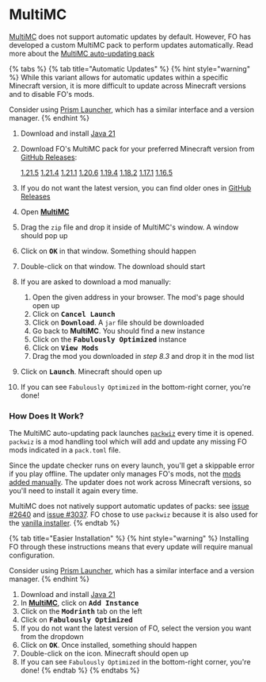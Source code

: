 # MultiMC

[MultiMC](https://multimc.org/) does not support automatic updates by default. However, FO has developed a custom MultiMC pack to perform updates automatically. Read more about the [MultiMC auto-updating pack](multimc.md#how-does-it-work)

{% tabs %}
{% tab title="Automatic Updates" %}
{% hint style="warning" %}
While this variant allows for automatic updates within a specific Minecraft version, it is more difficult to update across Minecraft versions and to disable FO's mods.

Consider using [Prism Launcher](prism-launcher.md), which has a similar interface and a version manager.
{% endhint %}

1. Download and install [Java 21](https://download.fo/java21)
2. Download FO's MultiMC pack for your preferred Minecraft version from [GitHub Releases](https://github.com/Fabulously-Optimized/fabulously-optimized/releases):

   <a class="button primary" href="https://github.com/Fabulously-Optimized/fabulously-optimized/releases/download/v6.6.0-alpha.8/Fabulously.Optimized.MC.1.21.5.auto-update.zip">1.21.5</a>
   <a class="button secondary" href="https://github.com/Fabulously-Optimized/fabulously-optimized/releases/download/v6.6.0-alpha.8/Fabulously.Optimized.MC.1.21.4.auto-update.zip">1.21.4</a>
   <a class="button secondary" href="https://github.com/Fabulously-Optimized/fabulously-optimized/releases/download/v6.6.0-alpha.8/Fabulously.Optimized.MC.1.21.1.auto-update.zip">1.21.1</a>
   <a class="button secondary" href="https://github.com/Fabulously-Optimized/fabulously-optimized/releases/download/v5.12.0-beta.11/Fabulously.Optimized.MC.1.20.6.auto-update.zip">1.20.6</a>
   <a class="button secondary" href="https://github.com/Fabulously-Optimized/fabulously-optimized/releases/download/v4.10.0/Fabulously.Optimized.MC.1.19.4.auto-update.zip">1.19.4</a>
   <a class="button secondary" href="https://github.com/Fabulously-Optimized/fabulously-optimized/releases/download/v3.12.2/Fabulously.Optimized.MC.1.18.2.auto-update.zip">1.18.2</a>
   <a class="button secondary" href="https://github.com/Fabulously-Optimized/fabulously-optimized/releases/download/v3.2.3/Fabulously.Optimized.MC.1.17.1.auto-update.zip">1.17.1</a>
   <a class="button secondary" href="https://github.com/Fabulously-Optimized/fabulously-optimized/releases/download/v3.2.3/Fabulously.Optimized.MC.1.16.5.auto-update.zip">1.16.5</a>
3. If you do not want the latest version, you can find older ones in [GitHub Releases](https://github.com/Fabulously-Optimized/fabulously-optimized/releases)
4. Open [**MultiMC**](https://multimc.org/)
5. Drag the `zip` file and drop it inside of MultiMC's window. A window should pop up
6. Click on <kbd>**OK**</kbd> in that window. Something should happen
7. Double-click on that window. The download should start
8. If you are asked to download a mod manually:
   1. Open the given address in your browser. The mod's page should open up
   2. Click on <kbd>**Cancel Launch**</kbd>
   3. Click on <kbd>**Download**</kbd>. A `jar` file should be downloaded
   4. Go back to **MultiMC**. You should find a new instance
   5. Click on the <kbd>**Fabulously Optimized**</kbd> instance
   6. Click on <kbd>**View Mods**</kbd>
   7. Drag the mod you downloaded in _step 8.3_ and drop it in the mod list
9. Click on <kbd>**Launch**</kbd>. Minecraft should open up
10. If you can see `Fabulously Optimized` in the bottom-right corner, you're done!

### How Does It Work?

The MultiMC auto-updating pack launches [`packwiz`](https://github.com/comp500/packwiz) every time it is opened. `packwiz` is a mod handling tool which will add and update any missing FO mods indicated in a `pack.toml` file.

Since the update checker runs on every launch, you'll get a skippable error if you play offline. The updater only manages FO's mods, not the [mods added manually](../add-mods/multimc.md). The updater does not work across Minecraft versions, so you'll need to install it again every time.

MultiMC does not natively support automatic updates of packs: see [issue #2640](https://github.com/MultiMC/MultiMC5/issues/2640) and [issue #3037](https://github.com/MultiMC/MultiMC5/issues/3057). FO chose to use `packwiz` because it is also used for the [vanilla installer](vanilla.md).
{% endtab %}

{% tab title="Easier Installation" %}
{% hint style="warning" %}
Installing FO through these instructions means that every update will require manual configuration.

Consider using [Prism Launcher](prism-launcher.md), which has a similar interface and a version manager.
{% endhint %}

1. Download and install [Java 21](https://download.fo/java21)
2. In [**MultiMC**](https://multimc.org/), click on <kbd>**Add Instance**</kbd>
3. Click on the <kbd>**Modrinth**</kbd> tab on the left
4. Click on <kbd>**Fabulously Optimized**</kbd>
5. If you do not want the latest version of FO, select the version you want from the dropdown
6. Click on <kbd>**OK**</kbd>. Once installed, something should happen
7. Double-click on the icon. Minecraft should open up
8. If you can see `Fabulously Optimized` in the bottom-right corner, you're done!
{% endtab %}
{% endtabs %}
